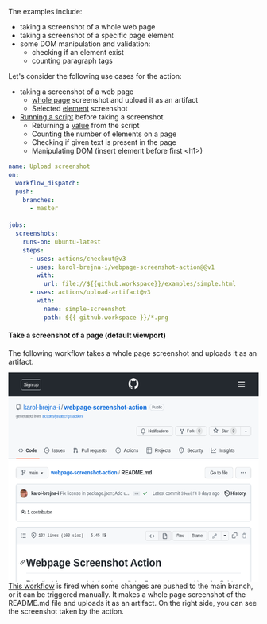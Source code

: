 The examples include:

- taking a screenshot of a whole web page
- taking a screenshot of a specific page element
- some DOM manipulation and validation:
  - checking if an element exist
  - counting paragraph tags


Let's consider the following use cases for the action:
- taking a screenshot of a web page
  - [whole page](#whole-page) screenshot and upload it as an artifact
  - Selected [element](#element) screenshot
- [Running a script](#running-a-script) before taking a screenshot
  - Returning a [value](#returning-a-value) from the script
  - Counting the number of elements on a page
  - Checking if given text is present in the page
  - Manipulating DOM (insert element before first \<h1\>)


```yaml
name: Upload screenshot
on:
  workflow_dispatch:
  push:
    branches:
      - master

jobs:
  screenshots:
    runs-on: ubuntu-latest
    steps:
      - uses: actions/checkout@v3
      - uses: karol-brejna-i/webpage-screenshot-action@@v1
        with:
          url: file://${{github.workspace}}/examples/simple.html
      - uses: actions/upload-artifact@v3
        with:
          name: simple-screenshot
          path: ${{ github.workspace }}/*.png
```


#### Take a screenshot of a page (default viewport)
The following workflow takes a whole page screenshot and uploads it as an artifact.

<img src="assets/readme-full-screenshot.png" height="420" alt="My Image" align="right" style="float:right" />

```yaml
name: Upload screenshot
on:
  workflow_dispatch:
  push:
    branches:
      - main

jobs:
  screenshots:
    runs-on: ubuntu-latest
    steps:
      - uses: actions/checkout@v3
      - uses: karol-brejna-i/webpage-screenshot-action@@v1g
        with:
          url: https://github.com/karol-brejna-i/webpage-screenshot-action/blob/main/README.md
          mode: page
      - uses: actions/upload-artifact@v3
        with:
          name: simple-screenshot
          path: ${{ github.workspace }}/*.png
```

[This workflow](examples/upload_artifact.yml) is fired when some changes are pushed to the main branch, or it can be triggered manually.
It makes a whole page screenshot of the README.md file and uploads it as an artifact.
On the right side, you can see the screenshot taken by the action.

